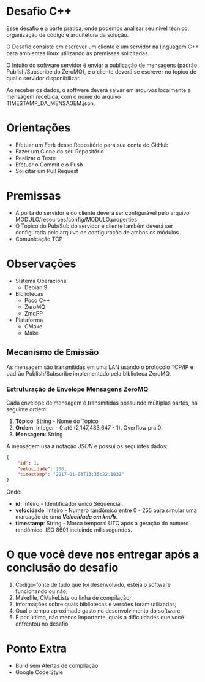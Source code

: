 # Desafio C++

Esse desafio é a parte pratica, onde podemos analisar seu nível técnico, organização de código e arquitetura da solução.

O Desafio consiste em escrever um cliente e um servidor na linguagem C++ para ambientes linux utilizando as premissas solicitadas.

O Intuito do software servidor é enviar a publicação de mensagens (padrão Publish/Subscribe do ZeroMQ), e o cliente 
deverá se escrever no topico de qual o servidor disponibilizar. 

Ao receber os dados, o software deverá salvar em arquivos localmente
a mensagem recebida, com o nome do arquivo TIMESTAMP_DA_MENSAGEM.json.

# Orientações

- Efetuar um Fork desse Repositório para sua conta do GitHub
- Fazer um Clone do seu Repositório
- Realizar o Teste
- Efetuar o Commit e o Push
- Solicitar um Pull Request

# Premissas

 - A porta do servidor e do cliente deverá ser configurável pelo arquivo MODULO/resources/config/MODULO.properties
 - O Topico do Pub/Sub do servidor e cliente também deverá ser configurada pelo arquivo de configuração de ambos os módulos
 - Comunicação TCP

# Observações

- Sistema Operacional
    - Debian 9
- Bibliotecas
    - Poco C++
    - ZeroMQ
    - ZmqPP
- Plataforma
    - CMake
    - Make
    
## Mecanismo de Emissão

As mensagem são transmitidas em uma LAN usando o protocolo TCP/IP e padrão Publish/Subscribe implementado pela biblioteca ZeroMQ.

### Estruturação de Envelope Mensagens ZeroMQ

Cada envelope de mensagem é transmitidas possuindo múltiplas partes, na seguinte ordem:

1. **Tópico**: String - Nome do Tópico
2. **Ordem**: Integer - 0 até (2,147,483,647 - 1). Overflow pra 0.
3. **Mensagem**: String 

A mensagem usa a notação *JSON* e possui os seguintes dados:

```json
{
    "id": 1, 
    "velocidade": 100,
    "timestamp": "2017-01-03T13:35:22.103Z"
}
  ```
Onde:
* **id**: Inteiro - Identificador único Sequencial.
* **velocidade**: Inteiro - Numero randômico entre 0 - 255 para simular uma marcação de uma ***Velocidade em km/h***.
* **timestamp**: String  - Marca temporal UTC após a geração do numero randômico. ISO 8601 incluindo milissegundos.

# O que você deve nos entregar após a conclusão do desafio

1) Código-fonte de tudo que foi desenvolvido, esteja o software funcionando ou
não;
2) Makefile, CMakeLists ou linha de compilação;
3) Informações sobre quais bibliotecas e versões foram utilizadas;
4) Qual o tempo aproximado gasto no desenvolvimento do software;
5) E por último, não menos importante, quais a dificuldades que você enfrentou
no desafio

# Ponto Extra
- Build sem Alertas de compilação
- Google Code Style